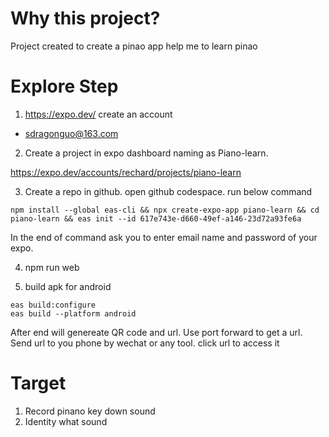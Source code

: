 # Why this project?
Project created to create a pinao app help me to learn pinao

# Explore Step
1. https://expo.dev/ create an account 
- sdragonguo@163.com

2. Create a project in expo dashboard naming as Piano-learn.

https://expo.dev/accounts/rechard/projects/piano-learn

3. Create a repo in github. open github codespace. run below command
```
npm install --global eas-cli && npx create-expo-app piano-learn && cd piano-learn && eas init --id 617e743e-d660-49ef-a146-23d72a93fe6a
```
In the end of command ask you to enter email name and password of your expo.

4. npm run web 

5. build apk for android
```
eas build:configure
eas build --platform android
```
After end will genereate QR code and url.
Use port forward to get a url.
Send url to you phone by wechat or any tool.
click url to access it

# Target
1. Record pinano key down sound
2. Identity what sound

